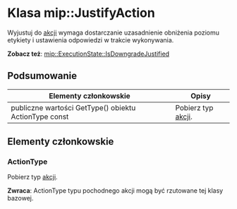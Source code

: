 # <a name="class-mipjustifyaction"></a>Klasa mip::JustifyAction 
Wyjustuj do [akcji](class_mip_action.md) wymaga dostarczanie uzasadnienie obniżenia poziomu etykiety i ustawienia odpowiedzi w trakcie wykonywania.
  
**Zobacz też**: [mip::ExecutionState::IsDowngradeJustified](class_mip_executionstate.md#isdowngradejustified)
  
## <a name="summary"></a>Podsumowanie
 Elementy członkowskie                        | Opisy                                
--------------------------------|---------------------------------------------
 publiczne wartości GetType() obiektu ActionType const  |  Pobierz typ [akcji](class_mip_action.md).
  
## <a name="members"></a>Elementy członkowskie
  
### <a name="actiontype"></a>ActionType
Pobierz typ [akcji](class_mip_action.md).

  
**Zwraca**: ActionType typu pochodnego akcji mogą być rzutowane tej klasy bazowej.